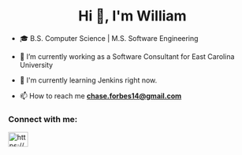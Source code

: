 <h1 align="center">Hi 👋, I'm William</h1>

- 🎓 B.S. Computer Science | M.S. Software Engineering
  
- 🔭 I’m currently working as a Software Consultant for East Carolina University

- 🌱 I'm currently learning Jenkins right now. 

- 📫 How to reach me **chase.forbes14@gmail.com**

<h3 align="left">Connect with me:</h3>
<p align="left">
<a href="https://www.linkedin.com/in/william-forbes-919663195/" target="blank"><img align="center" src="https://raw.githubusercontent.com/rahuldkjain/github-profile-readme-generator/master/src/images/icons/Social/linked-in-alt.svg" alt="https://www.linkedin.com/in/william-forbes-919663195/" height="30" width="40" /></a>
</p>

